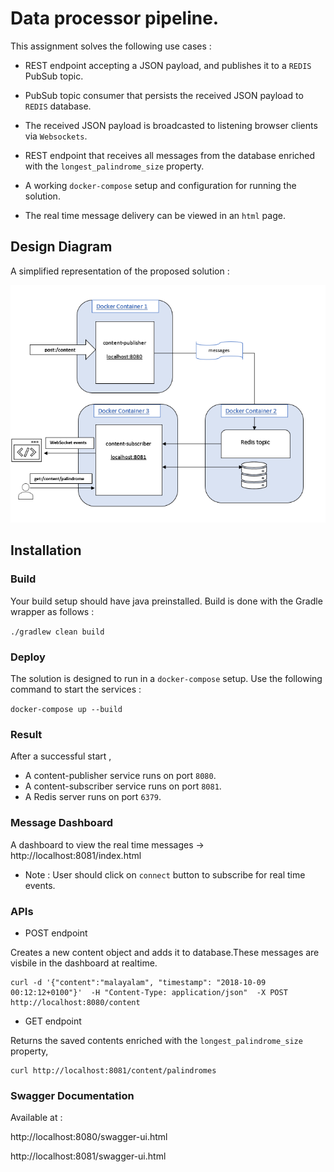 # Data processor pipeline.

This assignment solves the following use cases : 

-  REST endpoint accepting a JSON payload, and publishes it to a ```REDIS``` PubSub topic.

- PubSub topic consumer that persists the received JSON payload to ```REDIS``` database.

-  The received JSON payload is broadcasted to listening
browser clients via ```Websockets```.

-  REST endpoint that receives all messages from the database enriched with 
the ``longest_palindrome_size`` property.
 
-  A working ```docker-compose``` setup and configuration for running the solution.

-  The real time message delivery can be viewed in an ```html``` page.


## Design Diagram

A simplified representation of the proposed solution : 

![DesignDiagram](DesignDiagram.png)


## Installation
 
### Build

Your build setup should have java preinstalled.
Build is done with the Gradle wrapper as follows :

`./gradlew clean build`

### Deploy

The solution is designed to run in a ```docker-compose``` setup.
Use the following command to start the services : 

```docker-compose up --build```

### Result

After a successful start ,
-  A content-publisher service runs on port ```8080```.
-  A content-subscriber service runs on port ```8081```.
-  A Redis server runs on port ``6379``.

### Message Dashboard  
A dashboard to view the real time messages -> http://localhost:8081/index.html
- Note : User should click on  ```connect``` button to subscribe for real time events. 

### APIs

- POST endpoint 

Creates a new content object and adds it to database.These messages are visbile in the dashboard at realtime.
```
curl -d '{"content":"malayalam", "timestamp": "2018-10-09 00:12:12+0100"}'  -H "Content-Type: application/json"  -X POST http://localhost:8080/content
``````

- GET endpoint 

Returns the saved contents enriched with the ```longest_palindrome_size``` property,
``` 
curl http://localhost:8081/content/palindromes
```

### Swagger Documentation

Available at :

  http://localhost:8080/swagger-ui.html

  http://localhost:8081/swagger-ui.html

